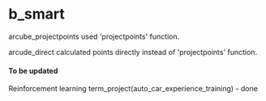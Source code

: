 # b_smart

arcube_projectpoints used 'projectpoints' function.

arcude_direct calculated points directly instead of 'projectpoints' function.



#### To be updated
Reinforcement learning term_project(auto_car_experience_training) - done
